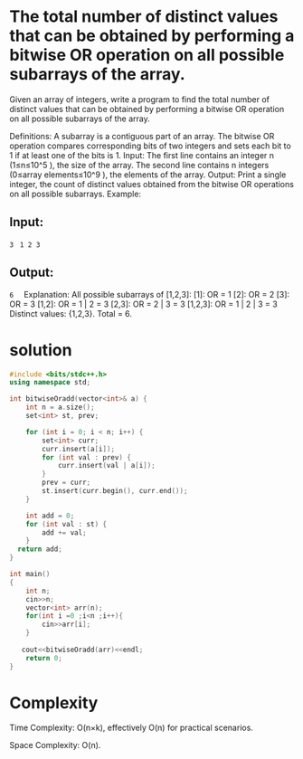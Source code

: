  # The total number of distinct values that can be obtained by performing a bitwise OR operation on all possible subarrays of the array.
Given an array of integers, write a program to find the total number of distinct values that can be obtained by performing a bitwise OR operation on all possible subarrays of the array.

Definitions:
A subarray is a contiguous part of an array.
The bitwise OR operation compares corresponding bits of two integers and sets each bit to 1 if at least one of the bits is 1.
Input:
The first line contains an integer n (1≤n≤10^5 ), the size of the array.
The second line contains 
n integers (0≤array elements≤10^9 ), the elements of the array.
Output:
Print a single integer, the count of distinct values obtained from the bitwise OR operations on all possible subarrays.
Example:
## Input:
```3 ```
```1 2 3  ```
## Output:
```6  ```
Explanation:
All possible subarrays of [1,2,3]:
[1]: OR = 1
[2]: OR = 2
[3]: OR = 3
[1,2]: OR = 1 | 2 = 3
[2,3]: OR = 2 | 3 = 3
[1,2,3]: OR = 1 | 2 | 3 = 3
Distinct values: {1,2,3}. Total = 6.

# solution
```C++
#include <bits/stdc++.h>
using namespace std;

int bitwiseOradd(vector<int>& a) {
    int n = a.size();
    set<int> st, prev;

    for (int i = 0; i < n; i++) {
        set<int> curr;
        curr.insert(a[i]);
        for (int val : prev) {
            curr.insert(val | a[i]);
        }
        prev = curr;
        st.insert(curr.begin(), curr.end());
    }

    int add = 0;
    for (int val : st) {
        add += val;
    }
  return add;
}

int main()
{
    int n;
    cin>>n;
    vector<int> arr(n);
    for(int i =0 ;i<n ;i++){
        cin>>arr[i];
    }
   
   cout<<bitwiseOradd(arr)<<endl;
    return 0;
}
```
# Complexity
Time Complexity: O(n×k), effectively O(n) for practical scenarios.

Space Complexity: O(n).






